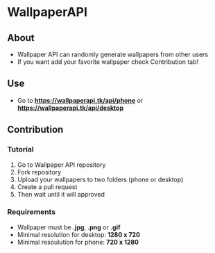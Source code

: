 # WallpaperAPI
## About
- Wallpaper API can randomly generate wallpapers from other users
- If you want add your favorite wallpaper check Contribution tab!
## Use
- Go to **https://wallpaperapi.tk/api/phone** or **https://wallpaperapi.tk/api/desktop**
## Contribution
### Tutorial
1. Go to Wallpaper API repository
2. Fork repository
3. Upload your wallpapers to two folders (phone or desktop)
4. Create a pull request
5. Then wait until it will approved
### Requirements
- Wallpaper must be **.jpg**, **.png** or **.gif**
- Minimal resolution for desktop: **1280 x 720**
- Minimal resoulution for phone: **720 x 1280**
